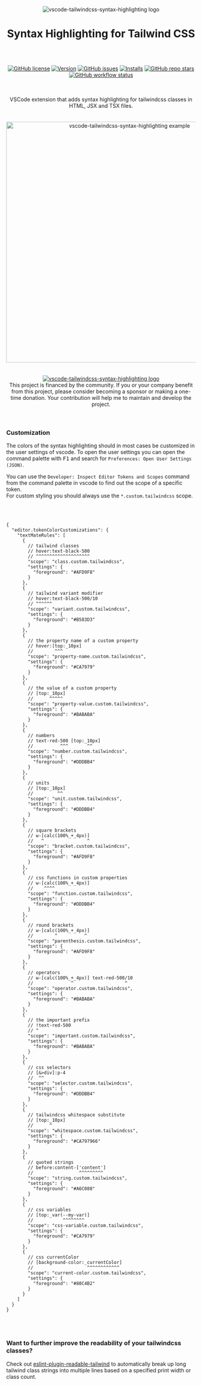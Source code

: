 <div align="center">
  <picture>
    <source srcset="./assets/logo.svg">
    <img alt="vscode-tailwindcss-syntax-highlighting logo" src="./assets/logo.png">
  </picture>
</div>

<h1 align="center">Syntax Highlighting for Tailwind CSS</h1>

<br/>
<br/>

<div align="center">

  [![GitHub license](https://img.shields.io/github/license/schoero/vscode-tailwindcss-syntax-highlighting?style=flat-square&labelColor=454c5c&color=AFD9F8)](https://github.com/schoero/vscode-tailwindcss-syntax-highlighting/blob/main/LICENSE)
  [![Version](https://img.shields.io/visual-studio-marketplace/v/schoero.vscode-tailwindcss-syntax-highlighting?style=flat-square&labelColor=454c5c&color=AFD9F8)](https://marketplace.visualstudio.com/items?itemName=schoero.vscode-tailwindcss-syntax-highlighting)
  [![GitHub issues](https://img.shields.io/github/issues/schoero/vscode-tailwindcss-syntax-highlighting?style=flat-square&labelColor=454c5c&color=AFD9F8)](https://github.com/schoero/vscode-tailwindcss-syntax-highlighting/issues)
  [![Installs](https://img.shields.io/visual-studio-marketplace/i/schoero.vscode-tailwindcss-syntax-highlighting?style=flat-square&labelColor=454c5c&color=AFD9F8)](https://marketplace.visualstudio.com/items?itemName=schoero.vscode-tailwindcss-syntax-highlighting)
  [![GitHub repo stars](https://img.shields.io/github/stars/schoero/vscode-tailwindcss-syntax-highlighting?style=flat-square&labelColor=454c5c&color=AFD9F8)](https://github.com/schoero/vscode-tailwindcss-syntax-highlighting/stargazers)
  [![GitHub workflow status](https://img.shields.io/github/actions/workflow/status/schoero/vscode-tailwindcss-syntax-highlighting/ci.yml?event=push&style=flat-square&labelColor=454c5c&color=AFD9F8)](https://github.com/schoero/vscode-tailwindcss-syntax-highlighting/actions?query=workflow%3ACI)

</div>

<br/>
<br/>

<div align="center">
  VSCode extension that adds syntax highlighting for tailwindcss classes in HTML, JSX and TSX files.
</div>

<br/>
<br/>

<div align="center">
  <img alt="vscode-tailwindcss-syntax-highlighting example" width="640px" src="./assets/vscode-tailwindcss-syntax-highlighting-example.png">
</div>

<br/>
<br/>

<div align="center">
  <a href="https://github.com/sponsors/schoero">
    <picture>
      <source srcset="./assets/sponsor-dark.svg">
      <img alt="vscode-tailwindcss-syntax-highlighting logo" src="./assets/sponsor-dark.png">
    </picture>
  </a>
</div>

<div align="center">
  This project is financed by the community.  
  If you or your company benefit from this project, please consider becoming a sponsor or making a one-time donation.  
  Your contribution will help me to maintain and develop the project.
</div>

<br/>
<br/>

### Customization

The colors of the syntax highlighting should in most cases be customized in the user settings of vscode. To open the user settings you can open the command palette with
<kbd>F1</kbd> and search for `Preferences: Open User Settings (JSON)`.  
  
You can use the `Developer: Inspect Editor Tokens and Scopes` command from the command palette in vscode to find out the scope of a specific token.  
For custom styling you should always use the `*.custom.tailwindcss` scope.

<br/>
<br/>

```jsonc
{
  "editor.tokenColorCustomizations": {
    "textMateRules": [
      {
        // tailwind classes
        // hover:text-black-500
        // ^^^^^^^^^^^^^^^^^^^^
        "scope": "class.custom.tailwindcss",
        "settings": {
          "foreground": "#AFD9F8"
        }
      },
      {
        // tailwind variant modifier
        // hover:text-black-500/10
        // ^^^^^^
        "scope": "variant.custom.tailwindcss",
        "settings": {
          "foreground": "#B583D3"
        }
      },
      {
        // the property name of a custom property
        // hover:[top:_10px]
        //        ^^^
        "scope": "property-name.custom.tailwindcss",
        "settings": {
          "foreground": "#CA7979"
        }
      },
      {
        // the value of a custom property
        // [top:_10px]
        //      ^^^^^
        "scope": "property-value.custom.tailwindcss",
        "settings": {
          "foreground": "#BABABA"
        }
      },
      {
        // numbers
        // text-red-500 [top:_10px]
        //          ^^^       ^^
        "scope": "number.custom.tailwindcss",
        "settings": {
          "foreground": "#DDDBB4"
        }
      },
      {
        // units
        // [top:_10px]
        //         ^^
        "scope": "unit.custom.tailwindcss",
        "settings": {
          "foreground": "#DDDBB4"
        }
      },
      {
        // square brackets
        // w-[calc(100%_+_4px)]
        //   ^                ^
        "scope": "bracket.custom.tailwindcss",
        "settings": {
          "foreground": "#AFD9F8"
        }
      },
      {
        // css functions in custom properties
        // w-[calc(100%_+_4px)]
        //    ^^^^
        "scope": "function.custom.tailwindcss",
        "settings": {
          "foreground": "#DDDBB4"
        }
      },
      {
        // round brackets
        // w-[calc(100%_+_4px)]
        //        ^          ^
        "scope": "parenthesis.custom.tailwindcss",
        "settings": {
          "foreground": "#AFD9F8"
        }
      },
      {
        // operators
        // w-[calc(100%_+_4px)] text-red-500/10
        //              ^                   ^
        "scope": "operator.custom.tailwindcss",
        "settings": {
          "foreground": "#BABABA"
        }
      },
      {
        // the important prefix
        // !text-red-500
        // ^
        "scope": "important.custom.tailwindcss",
        "settings": {
          "foreground": "#BABABA"
        }
      },
      {
        // css selectors
        // [&>div]:p-4
        //  ^^
        "scope": "selector.custom.tailwindcss",
        "settings": {
          "foreground": "#DDDBB4"
        }
      },
      {
        // tailwindcss whitespace substitute
        // [top:_10px]
        //      ^
        "scope": "whitespace.custom.tailwindcss",
        "settings": {
          "foreground": "#CA797966"
        }
      },
      {
        // quoted strings
        // before:content-['content']
        //                 ^^^^^^^^^
        "scope": "string.custom.tailwindcss",
        "settings": {
          "foreground": "#A6C088"
        }
      },
      {
        // css variables
        // [top:_var(--my-var)]
        //           ^^^^^^^^
        "scope": "css-variable.custom.tailwindcss",
        "settings": {
          "foreground": "#CA7979"
        }
      },
      {
        // css currentColor
        // [background-color:_currentColor]
        //                    ^^^^^^^^^^^^
        "scope": "current-color.custom.tailwindcss",
        "settings": {
          "foreground": "#80C4B2"
        }
      }
    ]
  }
}
```

<br/>
<br/>

### Want to further improve the readability of your tailwindcss classes?

Check out [eslint-plugin-readable-tailwind](https://github.com/schoero/eslint-plugin-readable-tailwind) to automatically break up long tailwind class strings into multiple lines based on a specified print width or class count.
